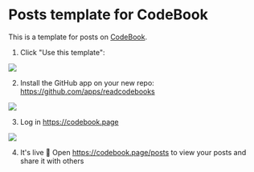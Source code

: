# Posts template for CodeBook

This is a template for posts on [CodeBook](https://codebook.page).

1. Click "Use this template":

![](https://i.imgur.com/O6qWpOX.png)

2. Install the GitHub app on your new repo: https://github.com/apps/readcodebooks

![](https://i.imgur.com/uAChbtt.png)

3. Log in https://codebook.page

![](https://i.imgur.com/0zccDZg.png)

4. It's live 🎉 Open https://codebook.page/posts to view your posts and share it with others
